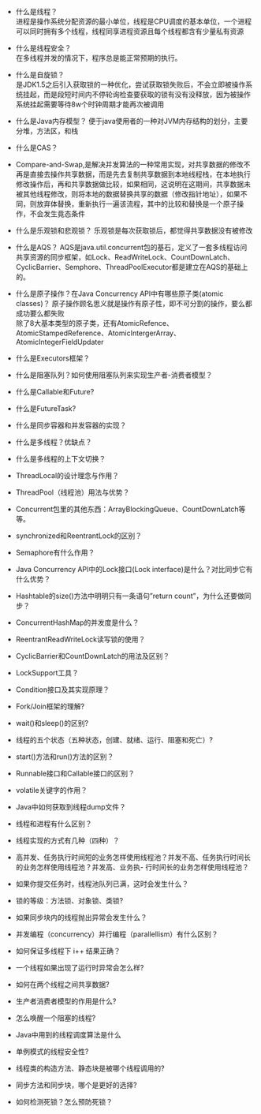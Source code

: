 - 什么是线程？  
进程是操作系统分配资源的最小单位，线程是CPU调度的基本单位，一个进程可以同时拥有多个线程，线程同享进程资源且每个线程都含有少量私有资源

- 什么是线程安全？  
在多线程并发的情况下，程序总是能正常预期的执行。

- 什么是自旋锁？  
是JDK1.5之后引入获取锁的一种优化，尝试获取锁失败后，不会立即被操作系统挂起，而是段短时间内不停轮询检查要获取的锁有没有没释放，因为被操作系统挂起需要等待8w个时钟周期才能再次被调用

- 什么是Java内存模型？
便于java使用者的一种对JVM内存结构的划分，主要分堆，方法区，和栈  

- 什么是CAS？  
- Compare-and-Swap,是解决并发算法的一种常用实现，对共享数据的修改不再是直接去操作共享数据，而是先去复制共享数据到本地线程栈，在本地执行修改操作后，再和共享数据做比较，如果相同，这说明在这期间，共享数据未被其他线程修改，则将本地的数据替换共享的数据（修改指针地址），如果不同，则放弃体替换，重新执行一遍该流程，其中的比较和替换是一个原子操作，不会发生竟态条件

- 什么是乐观锁和悲观锁？
乐观锁是每次获取锁后，都觉得共享数据没有被修改

- 什么是AQS？
AQS是java.util.concurrent包的基石，定义了一套多线程访问共享资源的同步框架，如Lock、ReadWriteLock、CountDownLatch、CyclicBarrier、Semphore、ThreadPoolExecutor都是建立在AQS的基础上的。

- 什么是原子操作？在Java Concurrency API中有哪些原子类(atomic classes)？
原子操作顾名思义就是操作有原子性，即不可分割的操作，要么都成功要么都失败  
除了8大基本类型的原子类，还有AtomicRefence、AtomicStampedReference、AtomicIntergerArray、AtomicIntegerFieldUpdater

- 什么是Executors框架？
- 什么是阻塞队列？如何使用阻塞队列来实现生产者-消费者模型？
- 什么是Callable和Future?
- 什么是FutureTask?
- 什么是同步容器和并发容器的实现？
- 什么是多线程？优缺点？
- 什么是多线程的上下文切换？
- ThreadLocal的设计理念与作用？
- ThreadPool（线程池）用法与优势？
- Concurrent包里的其他东西：ArrayBlockingQueue、CountDownLatch等等。
- synchronized和ReentrantLock的区别？
- Semaphore有什么作用？
- Java Concurrency API中的Lock接口(Lock interface)是什么？对比同步它有什么优势？
- Hashtable的size()方法中明明只有一条语句”return count”，为什么还要做同步？
- ConcurrentHashMap的并发度是什么？
- ReentrantReadWriteLock读写锁的使用？
- CyclicBarrier和CountDownLatch的用法及区别？
- LockSupport工具？
- Condition接口及其实现原理？
- Fork/Join框架的理解?
- wait()和sleep()的区别?
- 线程的五个状态（五种状态，创建、就绪、运行、阻塞和死亡）?
- start()方法和run()方法的区别？
- Runnable接口和Callable接口的区别？
- volatile关键字的作用？
- Java中如何获取到线程dump文件？
- 线程和进程有什么区别？
- 线程实现的方式有几种（四种）？
- 高并发、任务执行时间短的业务怎样使用线程池？并发不高、任务执行时间长的业务怎样使用线程池？并发高、业务执- 行时间长的业务怎样使用线程池？
- 如果你提交任务时，线程池队列已满，这时会发生什么？
- 锁的等级：方法锁、对象锁、类锁?
- 如果同步块内的线程抛出异常会发生什么？
- 并发编程（concurrency）并行编程（parallellism）有什么区别？
- 如何保证多线程下 i++ 结果正确？
- 一个线程如果出现了运行时异常会怎么样?
- 如何在两个线程之间共享数据?
- 生产者消费者模型的作用是什么?
- 怎么唤醒一个阻塞的线程?
- Java中用到的线程调度算法是什么
- 单例模式的线程安全性?
- 线程类的构造方法、静态块是被哪个线程调用的?
- 同步方法和同步块，哪个是更好的选择?
- 如何检测死锁？怎么预防死锁？